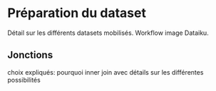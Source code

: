 # Préparation du dataset

Détail sur les différents datasets mobilisés.
Workflow image Dataiku. 


## Jonctions
choix expliqués: pourquoi inner join avec détails sur les différentes possibilités
